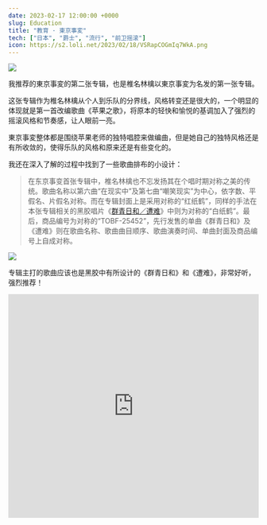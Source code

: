 ```yaml
---
date: 2023-02-17 12:00:00 +0000
slug: Education
title: "教育 · 東京事変"
tech: ["日本", "爵士", "流行", "前卫摇滚"]
icon: https://s2.loli.net/2023/02/18/VSRapCOGmIq7WkA.png
---
```


![](https://s2.loli.net/2023/02/18/ty8FmrPx53zdN9S.png)

我推荐的東京事変的第二张专辑，也是椎名林檎以東京事変为名发的第一张专辑。

这张专辑作为椎名林檎从个人到乐队的分界线，风格转变还是很大的，一个明显的体现就是第一首改编歌曲《苹果之歌》，将原本的轻快和愉悦的基调加入了强烈的摇滚风格和节奏感，让人眼前一亮。

東京事変整体都是围绕苹果老师的独特唱腔来做编曲，但是她自己的独特风格还是有所收敛的，使得乐队的风格和原来还是有些变化的。

我还在深入了解的过程中找到了一些歌曲排布的小设计：

> 在东京事变首张专辑中，椎名林檎也不忘发扬其在个唱时期对称之美的传统。歌曲名称以第六曲“在现实中”及第七曲“嘲笑现实”为中心，依字数、平假名、片假名对称。而在专辑封面上是采用对称的“红纸鹤”，同样的手法在本张专辑相关的黑胶唱片《[群青日和／遭难](https://zh.wikipedia.org/wiki/群青日和／遭難)》中则为对称的“白纸鹤”。最后，商品编号为对称的“TOBF-25452”，先行发售的单曲《群青日和》及《遭难》则在歌曲名称、歌曲曲目顺序、歌曲演奏时间、单曲封面及商品编号上自成对称。

![](https://s2.loli.net/2023/02/18/vs8J7B3EKC2mWHr.png)

专辑主打的歌曲应该也是黑胶中有所设计的《群青日和》和《遭难》，非常好听，强烈推荐！

<iframe allow="autoplay *; encrypted-media *; fullscreen *; clipboard-write" frameborder="0" height="450" style="width:100%;max-width:660px;overflow:hidden;background:transparent;" sandbox="allow-forms allow-popups allow-same-origin allow-scripts allow-storage-access-by-user-activation allow-top-navigation-by-user-activation" src="https://embed.music.apple.com/us/album/kyouiku-education/1440763800"></iframe>